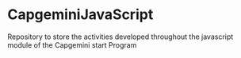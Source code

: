 # CapgeminiJavaScript
Repository to store the activities developed throughout the javascript module of the Capgemini start Program

